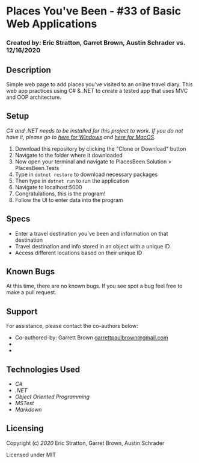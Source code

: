 # Places You've Been - #33 of Basic Web Applications

### Created by: Eric Stratton, Garret Brown, Austin Schrader vs. 12/16/2020

## Description

Simple web page to add places you've visited to an online travel diary. This web app practices using C# & .NET to create a tested app that uses MVC and OOP architecture. 

## Setup

_C# and .NET needs to be installed for this project to work. If you do not have it, please go to [here for Windows](https://dotnet.microsoft.com/download/thank-you/dotnet-sdk-2.2.203-windows-x64-installer) and [here for MacOS](https://dotnet.microsoft.com/download/thank-you/dotnet-sdk-2.2.106-macos-x64-installer)._

1. Download this repository by clicking the "Clone or Download" button
2. Navigate to the folder where it downloaded
3. Now open your terminal and navigate to PlacesBeen.Solution > PlacesBeen.Tests
4. Type in `dotnet restore` to download necessary packages
5. Then type in `dotnet run` to run the application
6. Navigate to localhost:5000
6. Congratulations, this is the program!
7. Follow the UI to enter data into the program

## Specs

- Enter a travel destination you've been and information on that destination
- Travel destination and info stored in an object with a unique ID
- Access different locations based on their unique ID

## Known Bugs

At this time, there are no known bugs. If you see spot a bug feel free to make a pull request.

## Support
For assistance, please contact the co-authors below:

* Co-authored-by: Garrett Brown <garrettpaulbrown@gmail.com>
* 
* 

## Technologies Used

- _C#_
- _.NET_
- _Object Oriented Programming_
- _MSTest_
- _Markdown_

## Licensing

Copyright (c) _2020_ Eric Stratton, Garret Brown, Austin Schrader

Licensed under MIT 

